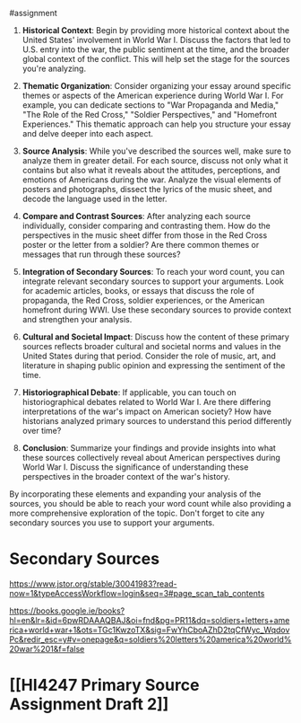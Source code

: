 #assignment 

1. **Historical Context**: Begin by providing more historical context about the United States' involvement in World War I. Discuss the factors that led to U.S. entry into the war, the public sentiment at the time, and the broader global context of the conflict. This will help set the stage for the sources you're analyzing.
    
2. **Thematic Organization**: Consider organizing your essay around specific themes or aspects of the American experience during World War I. For example, you can dedicate sections to "War Propaganda and Media," "The Role of the Red Cross," "Soldier Perspectives," and "Homefront Experiences." This thematic approach can help you structure your essay and delve deeper into each aspect.
    
3. **Source Analysis**: While you've described the sources well, make sure to analyze them in greater detail. For each source, discuss not only what it contains but also what it reveals about the attitudes, perceptions, and emotions of Americans during the war. Analyze the visual elements of posters and photographs, dissect the lyrics of the music sheet, and decode the language used in the letter.
    
4. **Compare and Contrast Sources**: After analyzing each source individually, consider comparing and contrasting them. How do the perspectives in the music sheet differ from those in the Red Cross poster or the letter from a soldier? Are there common themes or messages that run through these sources?
    
5. **Integration of Secondary Sources**: To reach your word count, you can integrate relevant secondary sources to support your arguments. Look for academic articles, books, or essays that discuss the role of propaganda, the Red Cross, soldier experiences, or the American homefront during WWI. Use these secondary sources to provide context and strengthen your analysis.
    
6. **Cultural and Societal Impact**: Discuss how the content of these primary sources reflects broader cultural and societal norms and values in the United States during that period. Consider the role of music, art, and literature in shaping public opinion and expressing the sentiment of the time.
    
7. **Historiographical Debate**: If applicable, you can touch on historiographical debates related to World War I. Are there differing interpretations of the war's impact on American society? How have historians analyzed primary sources to understand this period differently over time?
    
8. **Conclusion**: Summarize your findings and provide insights into what these sources collectively reveal about American perspectives during World War I. Discuss the significance of understanding these perspectives in the broader context of the war's history.
    

By incorporating these elements and expanding your analysis of the sources, you should be able to reach your word count while also providing a more comprehensive exploration of the topic. Don't forget to cite any secondary sources you use to support your arguments.

# Secondary Sources

https://www.jstor.org/stable/30041983?read-now=1&typeAccessWorkflow=login&seq=3#page_scan_tab_contents

https://books.google.ie/books?hl=en&lr=&id=6pwRDAAAQBAJ&oi=fnd&pg=PR11&dq=soldiers+letters+america+world+war+1&ots=TGc1KwzoTX&sig=FwYhCboAZhD2tqCfWyc_WqdovPc&redir_esc=y#v=onepage&q=soldiers%20letters%20america%20world%20war%201&f=false

# [[HI4247 Primary Source Assignment Draft 2]] 